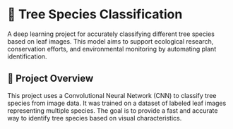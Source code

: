 # 🌳 Tree Species Classification

A deep learning project for accurately classifying different tree species based on leaf images. This model aims to support ecological research, conservation efforts, and environmental monitoring by automating plant identification.

## 🚀 Project Overview

This project uses a Convolutional Neural Network (CNN) to classify tree species from image data. It was trained on a dataset of labeled leaf images representing multiple species. The goal is to provide a fast and accurate way to identify tree species based on visual characteristics.




